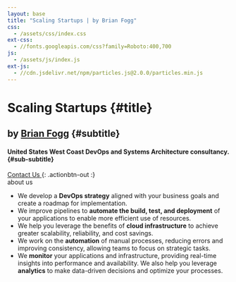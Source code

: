 ```yaml
---
layout: base
title: "Scaling Startups | by Brian Fogg"
css:
  - /assets/css/index.css
ext-css:
  - //fonts.googleapis.com/css?family=Roboto:400,700
js:
  - /assets/js/index.js
ext-js:
  - //cdn.jsdelivr.net/npm/particles.js@2.0.0/particles.min.js
---
```

<div id="particles-js">
  <div id="header" class="cut1" markdown="1">

  <div id="header-inner" markdown="1">

  # Scaling Startups {#title}

  ## by [Brian Fogg](https://brianfogg.com/) {#subtitle}

  #### United States West Coast DevOps and Systems Architecture consultancy. {#sub-subtitle}

<a href="/scaling-startups-ai/contact" class="actionbtn">
  <span class="far fa-envelope" aria-hidden="true"></span>
  Contact Us
</a>
{: .actionbtn-out :}

  </div>
</div>
</div>

<div id="main-sections">

<div class="cut-buffer aboutus-buffer"></div>

<div id="aboutus-out" class="page-section grey-section cut2">
  <div id="aboutus">
    <div class="section-title">about us</div>
    <div id="aboutus-text">
      <ul>
        <li> We develop a <b>DevOps strategy</b> aligned with your business goals and create a roadmap for implementation. </li>
        <li> We improve pipelines to <b>automate the build, test, and deployment</b> of your applications to enable more efficient use of resources. </li>
        <li> We help you leverage the benefits of <b>cloud infrastructure</b> to achieve greater scalability, reliability, and cost savings. </li>
        <li> We work on the <b>automation</b> of manual processes, reducing errors and improving consistency, allowing teams to focus on strategic tasks. </li>
        <li> We <b>monitor</b> your applications and infrastructure, providing real-time insights into performance and availability. We also help you leverage <b>analytics</b> to make data-driven decisions and optimize your processes. </li>
      </ul>
    </div>
  </div>
</div>

</div>